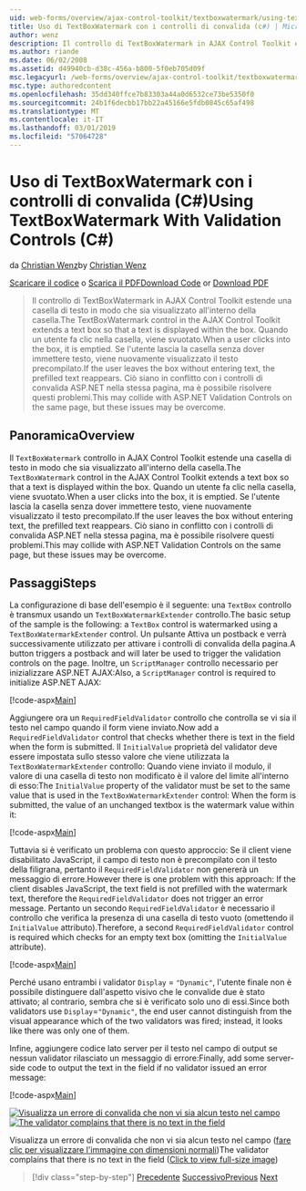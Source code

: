```yaml
---
uid: web-forms/overview/ajax-control-toolkit/textboxwatermark/using-textboxwatermark-with-validation-controls-cs
title: Uso di TextBoxWatermark con i controlli di convalida (c#) | Microsoft Docs
author: wenz
description: Il controllo di TextBoxWatermark in AJAX Control Toolkit estende una casella di testo in modo che sia visualizzato all'interno della casella. Quando un utente fa clic nella casella, lo posso...
ms.author: riande
ms.date: 06/02/2008
ms.assetid: d49940cb-d38c-456a-b800-5f0eb705d09f
msc.legacyurl: /web-forms/overview/ajax-control-toolkit/textboxwatermark/using-textboxwatermark-with-validation-controls-cs
msc.type: authoredcontent
ms.openlocfilehash: 35dd340ffce7b83303a44a0d6532ce73be5350f0
ms.sourcegitcommit: 24b1f6decbb17bb22a45166e5fdb0845c65af498
ms.translationtype: MT
ms.contentlocale: it-IT
ms.lasthandoff: 03/01/2019
ms.locfileid: "57064728"
---
```

<a name="using-textboxwatermark-with-validation-controls-c"></a><span data-ttu-id="29847-104">Uso di TextBoxWatermark con i controlli di convalida (C#)</span><span class="sxs-lookup"><span data-stu-id="29847-104">Using TextBoxWatermark With Validation Controls (C#)</span></span>
====================
<span data-ttu-id="29847-105">da [Christian Wenz](https://github.com/wenz)</span><span class="sxs-lookup"><span data-stu-id="29847-105">by [Christian Wenz](https://github.com/wenz)</span></span>

<span data-ttu-id="29847-106">[Scaricare il codice](http://download.microsoft.com/download/9/3/f/93f8daea-bebd-4821-833b-95205389c7d0/TextBoxWatermark2.cs.zip) o [Scarica il PDF](http://download.microsoft.com/download/b/6/a/b6ae89ee-df69-4c87-9bfb-ad1eb2b23373/textboxwatermark2CS.pdf)</span><span class="sxs-lookup"><span data-stu-id="29847-106">[Download Code](http://download.microsoft.com/download/9/3/f/93f8daea-bebd-4821-833b-95205389c7d0/TextBoxWatermark2.cs.zip) or [Download PDF](http://download.microsoft.com/download/b/6/a/b6ae89ee-df69-4c87-9bfb-ad1eb2b23373/textboxwatermark2CS.pdf)</span></span>

> <span data-ttu-id="29847-107">Il controllo di TextBoxWatermark in AJAX Control Toolkit estende una casella di testo in modo che sia visualizzato all'interno della casella.</span><span class="sxs-lookup"><span data-stu-id="29847-107">The TextBoxWatermark control in the AJAX Control Toolkit extends a text box so that a text is displayed within the box.</span></span> <span data-ttu-id="29847-108">Quando un utente fa clic nella casella, viene svuotato.</span><span class="sxs-lookup"><span data-stu-id="29847-108">When a user clicks into the box, it is emptied.</span></span> <span data-ttu-id="29847-109">Se l'utente lascia la casella senza dover immettere testo, viene nuovamente visualizzato il testo precompilato.</span><span class="sxs-lookup"><span data-stu-id="29847-109">If the user leaves the box without entering text, the prefilled text reappears.</span></span> <span data-ttu-id="29847-110">Ciò siano in conflitto con i controlli di convalida ASP.NET nella stessa pagina, ma è possibile risolvere questi problemi.</span><span class="sxs-lookup"><span data-stu-id="29847-110">This may collide with ASP.NET Validation Controls on the same page, but these issues may be overcome.</span></span>


## <a name="overview"></a><span data-ttu-id="29847-111">Panoramica</span><span class="sxs-lookup"><span data-stu-id="29847-111">Overview</span></span>

<span data-ttu-id="29847-112">Il `TextBoxWatermark` controllo in AJAX Control Toolkit estende una casella di testo in modo che sia visualizzato all'interno della casella.</span><span class="sxs-lookup"><span data-stu-id="29847-112">The `TextBoxWatermark` control in the AJAX Control Toolkit extends a text box so that a text is displayed within the box.</span></span> <span data-ttu-id="29847-113">Quando un utente fa clic nella casella, viene svuotato.</span><span class="sxs-lookup"><span data-stu-id="29847-113">When a user clicks into the box, it is emptied.</span></span> <span data-ttu-id="29847-114">Se l'utente lascia la casella senza dover immettere testo, viene nuovamente visualizzato il testo precompilato.</span><span class="sxs-lookup"><span data-stu-id="29847-114">If the user leaves the box without entering text, the prefilled text reappears.</span></span> <span data-ttu-id="29847-115">Ciò siano in conflitto con i controlli di convalida ASP.NET nella stessa pagina, ma è possibile risolvere questi problemi.</span><span class="sxs-lookup"><span data-stu-id="29847-115">This may collide with ASP.NET Validation Controls on the same page, but these issues may be overcome.</span></span>

## <a name="steps"></a><span data-ttu-id="29847-116">Passaggi</span><span class="sxs-lookup"><span data-stu-id="29847-116">Steps</span></span>

<span data-ttu-id="29847-117">La configurazione di base dell'esempio è il seguente: una `TextBox` controllo è transmux usando un `TextBoxWatermarkExtender` controllo.</span><span class="sxs-lookup"><span data-stu-id="29847-117">The basic setup of the sample is the following: a `TextBox` control is watermarked using a `TextBoxWatermarkExtender` control.</span></span> <span data-ttu-id="29847-118">Un pulsante Attiva un postback e verrà successivamente utilizzato per attivare i controlli di convalida della pagina.</span><span class="sxs-lookup"><span data-stu-id="29847-118">A button triggers a postback and will later be used to trigger the validation controls on the page.</span></span> <span data-ttu-id="29847-119">Inoltre, un `ScriptManager` controllo necessario per inizializzare ASP.NET AJAX:</span><span class="sxs-lookup"><span data-stu-id="29847-119">Also, a `ScriptManager` control is required to initialize ASP.NET AJAX:</span></span>

[!code-aspx[Main](using-textboxwatermark-with-validation-controls-cs/samples/sample1.aspx)]

<span data-ttu-id="29847-120">Aggiungere ora un `RequiredFieldValidator` controllo che controlla se vi sia il testo nel campo quando il form viene inviato.</span><span class="sxs-lookup"><span data-stu-id="29847-120">Now add a `RequiredFieldValidator` control that checks whether there is text in the field when the form is submitted.</span></span> <span data-ttu-id="29847-121">Il `InitialValue` proprietà del validator deve essere impostata sullo stesso valore che viene utilizzata la `TextBoxWatermarkExtender` controllo: Quando viene inviato il modulo, il valore di una casella di testo non modificato è il valore del limite all'interno di esso:</span><span class="sxs-lookup"><span data-stu-id="29847-121">The `InitialValue` property of the validator must be set to the same value that is used in the `TextBoxWatermarkExtender` control: When the form is submitted, the value of an unchanged textbox is the watermark value within it:</span></span>

[!code-aspx[Main](using-textboxwatermark-with-validation-controls-cs/samples/sample2.aspx)]

<span data-ttu-id="29847-122">Tuttavia si è verificato un problema con questo approccio: Se il client viene disabilitato JavaScript, il campo di testo non è precompilato con il testo della filigrana, pertanto il `RequiredFieldValidator` non genererà un messaggio di errore.</span><span class="sxs-lookup"><span data-stu-id="29847-122">However there is one problem with this approach: If the client disables JavaScript, the text field is not prefilled with the watermark text, therefore the `RequiredFieldValidator` does not trigger an error message.</span></span> <span data-ttu-id="29847-123">Pertanto un secondo `RequiredFieldValidator` è necessario il controllo che verifica la presenza di una casella di testo vuoto (omettendo il `InitialValue` attributo).</span><span class="sxs-lookup"><span data-stu-id="29847-123">Therefore, a second `RequiredFieldValidator` control is required which checks for an empty text box (omitting the `InitialValue` attribute).</span></span>

[!code-aspx[Main](using-textboxwatermark-with-validation-controls-cs/samples/sample3.aspx)]

<span data-ttu-id="29847-124">Perché usano entrambi i validator `Display` = `"Dynamic"`, l'utente finale non è possibile distinguere dall'aspetto visivo che le convalide due è stato attivato; al contrario, sembra che si è verificato solo uno di essi.</span><span class="sxs-lookup"><span data-stu-id="29847-124">Since both validators use `Display`=`"Dynamic"`, the end user cannot distinguish from the visual appearance which of the two validators was fired; instead, it looks like there was only one of them.</span></span>

<span data-ttu-id="29847-125">Infine, aggiungere codice lato server per il testo nel campo di output se nessun validator rilasciato un messaggio di errore:</span><span class="sxs-lookup"><span data-stu-id="29847-125">Finally, add some server-side code to output the text in the field if no validator issued an error message:</span></span>

[!code-aspx[Main](using-textboxwatermark-with-validation-controls-cs/samples/sample4.aspx)]


<span data-ttu-id="29847-126">[![Visualizza un errore di convalida che non vi sia alcun testo nel campo](using-textboxwatermark-with-validation-controls-cs/_static/image2.png)](using-textboxwatermark-with-validation-controls-cs/_static/image1.png)</span><span class="sxs-lookup"><span data-stu-id="29847-126">[![The validator complains that there is no text in the field](using-textboxwatermark-with-validation-controls-cs/_static/image2.png)](using-textboxwatermark-with-validation-controls-cs/_static/image1.png)</span></span>

<span data-ttu-id="29847-127">Visualizza un errore di convalida che non vi sia alcun testo nel campo ([fare clic per visualizzare l'immagine con dimensioni normali](using-textboxwatermark-with-validation-controls-cs/_static/image3.png))</span><span class="sxs-lookup"><span data-stu-id="29847-127">The validator complains that there is no text in the field ([Click to view full-size image](using-textboxwatermark-with-validation-controls-cs/_static/image3.png))</span></span>

> [!div class="step-by-step"]
> <span data-ttu-id="29847-128">[Precedente](using-textboxwatermark-in-a-formview-cs.md)
> [Successivo](using-textboxwatermark-in-a-formview-vb.md)</span><span class="sxs-lookup"><span data-stu-id="29847-128">[Previous](using-textboxwatermark-in-a-formview-cs.md)
[Next](using-textboxwatermark-in-a-formview-vb.md)</span></span>
